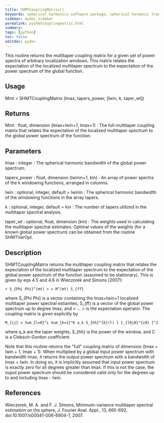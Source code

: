 ```yaml
---
title: SHMTCouplingMatrix()
keywords: spherical harmonics software package, spherical harmonic transform, legendre functions, multitaper spectral analysis, Python, gravity, magnetic field
sidebar: mydoc_sidebar
permalink: pyshmtcouplingmatrix.html
summary:
tags: [python]
toc: false
editdoc: pydoc
---
```


This routine returns the multitaper coupling matrix for a given set of power spectra of arbitrary localization windows. This matrix relates the expectation of the localized multitaper spectrum to the expectation of the power spectrum of the global function.

## Usage

Mmt = SHMTCouplingMatrix (lmax, tapers_power, [lwin, k, taper_wt])

## Returns

Mmt : float, dimension (lmax+lwin+1, lmax+1)
:   The full multitaper coupling matrix that relates the expectation of the localized multitaper spectrum to the global power spectrum of the function.

## Parameters

lmax : integer
:   The spherical harmonic bandwidth of the global power spectrum.

tapers_power : float, dimension (lwinin+1, kin)
:   An array of power spectra of the k windowing functions, arranged in columns.

lwin : optional, integer, default = lwinin
:   The spherical harmonic bandwidth of the windowing functions in the array tapers.

k : optional, integer, default = kin
:   The number of tapers utilized in the multitaper spectral analysis.

taper_wt : optional, float, dimension (kin)
:   The weights used in calculating the multitaper spectral estimates. Optimal values of the weights (for a known global power spectrum) can be obtained from the routine SHMTVarOpt.

## Description

SHMTCouplingMatrix returns the multitaper coupling matrix that relates the expectation of the localized multitaper spectrum to the expectation of the global power spectrum of the function (assumed to be stationary). This is given by eqs 4.5 and 4.6 in Wieczorek and Simons (2007):

`< S_{Phi Phi}^(mt) > = M^(mt) S_{ff}`

where S_{Phi Phi} is a vector containing the lmax+lwin+1 localized multitaper power spectral estiamtes, S_{ff} is a vector of the global power spectrum up to degree lmax, and < ... > is the expectation operator. The coupling matrix is given explicitly by

`M_{ij} = Sum_{l=0}^L Sum_{k=1}^K a_k S_{hh}^{k}(l) [ C_{l0j0}^{i0} ]^2`

where a_k are the taper weights, S_{hh} is the power of the window, and C is a Clebsch-Gordon coefficient.

Note that this routine returns the "full" coupling matrix of dimension (lmax + lwin + 1, lmax + 1). When multiplied by a global input power spectrum with bandwidth lmax, it returns the output power spectrum with a bandwidth of lmax + lwin. In doing so, it is implicitly assumed that input power spectrum is exactly zero for all degrees greater than lmax. If this is not the case, the ouput power spectrum should be considered valid only for the degrees up to and including lmax - lwin.

## References

Wieczorek, M. A. and F. J. Simons, Minimum-variance multitaper spectral estimation on the sphere, J. Fourier Anal. Appl., 13, 665-692, doi:10.1007/s00041-006-6904-1, 2007.
